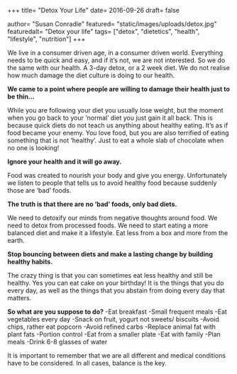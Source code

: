 +++
title= "Detox Your Life"
date= 2016-09-26
draft= false

author= "Susan Conradie"
featured= "static/images/uploads/detox.jpg"
featuredalt= "Detox your life"
tags= ["detox", "dietetics", "health", "lifestyle", "nutrition"]
+++

We live in a consumer driven age, in a consumer driven world. Everything needs to be quick and easy, and if it’s not, we are not interested. So we do the same with our health. A 3-day detox, or a 2 week diet. We do not realise how much damage the diet culture is doing to our health.

**We came to a point where people are willing to damage their health just to be thin...**

While you are following your diet you usually lose weight, but the moment when you go back to your ‘normal’ diet you just gain it all back. This is because quick diets do not teach us anything about healthy eating. It’s as if food became your enemy. You love food, but you are also terrified of eating something that is not ‘healthy’. Just to eat a whole slab of chocolate when no one is looking!

**Ignore your health and it will go away.**

Food was created to nourish your body and give you energy. Unfortunately we listen to people that tells us to avoid healthy food because suddenly those are ‘bad’ foods.

**The truth is that there are no ‘bad’ foods, only bad diets.**

We need to detoxify our minds from negative thoughts around food. We need to detox from processed foods. We need to start eating a more balanced diet and make it a lifestyle. Eat less from a box and more from the earth.

**Stop bouncing between diets and make a lasting change by building healthy habits.**

The crazy thing is that you can sometimes eat less healthy and still be healthy. Yes you can eat cake on your birthday! It is the things that you do every day, as well as the things that you abstain from doing every day that matters.

**So what are you suppose to do?**
-Eat breakfast
-Small frequent meals
-Eat vegetables every day
-Snack on fruit, yogurt not sweets/ biscuits
-Avoid chips, rather eat popcorn
-Avoid refined carbs
-Replace animal fat with plant fats
-Portion control
-Eat from a smaller plate
-Eat with family
-Plan meals
-Drink 6-8 glasses of water

It is important to remember that we are all different and medical conditions have to be considered. In all cases, balance is the key.
